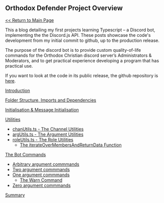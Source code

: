 ## Orthodox Defender Project Overview

[<< Return to Main Page](index.md)

This a blog detailing my first projects learning Typescript – a Discord bot, implementing the the Discord.js API. These posts showcase the code's development from my initial commit to github, up to the production release.

The purpose of the discord bot is to provide custom quality-of-life commands for the Orthodox Christian discord server’s Administrators & Moderators, and to get practical experience developing a program that has practical use.

If you want to look at the code in its public release, the github repository is [here](https://github.com/ChuuniMage/OrthodoxDefender).

[Introduction](introduction.md)

[Folder Structure, Imports and Dependencies](importsSection.md)

[Initialisation & Message Initialisation](initialisationAndOnMessage.md)

[Utilities](utilities.md)
- [chanUtils.ts - The Channel Utilities](utilities/chanUtils.md)
- [argUtils.ts - The Argument Utilities](utilities/argUtils.md)
- [roleUtils.ts - The Role Utilities](utilities/roleUtils.md)
  - [The iterateOverMembersAndReturnData Function](utilities/iterate.md)


[The Bot Commands](botCommands.md)
- [Arbitrary argument commmands](commandDev/arbitraryArgs.md)
- [Two argument commmands](commandDev/twoArgs.md)
- [One argument commmands](commandDev/oneArg.md)
  - [The Warn Command](commandDev/warnCommand.md)
- [Zero argument commmands](commandDev/zeroArgs.md)


[Summary](summary.md)

